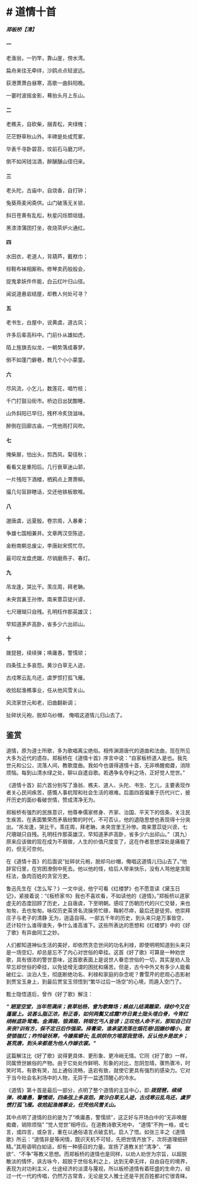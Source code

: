 # # 道情十首

***郑板桥【清】***

#### 一

老渔翁，一钓竿，靠山崖，傍水湾。

扁舟来往无牵绊，沙鸥点点轻波远。

荻港萧萧白昼寒，高歌一曲斜阳晚。

一霎时波摇金影，蓦抬头月上东山。

#### 二

老樵夫，自砍柴，捆青松，夹绿槐；

茫茫野草秋山外。丰碑是处成荒冢，

华表千寻卧碧苔，坟前石马磨刀坏。

倒不如闲钱沽酒，醉醺醺山径归来。

#### 三

老头陀，古庙中，自烧香，自打钟；

兔葵燕麦闲斋供。山门破落无关锁，

斜日苍黄有乱松，秋星闪烁颓垣缝。

黑漆漆蒲团打坐，夜烧茶炉火通红。

#### 四

水田衣，老道人，背葫芦，戴袱巾；

棕鞋布袜相厮称。修琴卖药般般会，

捉鬼拿妖件件能，白云红叶归山径。

闻说道悬岩结屋，却教人何处可寻？

#### 五

老书生，白屋中，说黄虞，道古风；

许多后辈高科中。门前仆从雄如虎，

陌上旌旗去似龙，一朝势落成春梦。

倒不如蓬门僻巷，教几个小小蒙童。

#### 六

尽风流，小乞儿，数莲花，唱竹枝；

千门打鼓沿街市。桥边日出犹酣睡，

山外斜阳已早归，残杯冷炙饶滋味。

醉倒在回廊古庙，一凭他雨打风吹。

#### 七

掩柴扉，怕出头，剪西风，菊径秋；

看看又是重阳后。几行衰草迷山郭，

一片残阳下酒楼，栖鸦点上萧萧柳。

撮几句盲辞瞎话，交还他铁板歌喉。

#### 八

邈唐虞，远夏殷。卷宗周，入暴秦；

争雄七国相兼并。文章两汉空陈迹，

金粉南朝总废尘，李唐赵宋慌忙尽。

最可叹龙盘虎踞，尽销磨燕子、春灯。

#### 九

吊龙逢，哭比干。羡庄周，拜老聃。

未央宫裏王孙惨。南来薏苡徒兴谤，

七尺珊瑚只自残。孔明枉作那英雄汉；

早知道茅庐高卧，省多少六出祁山。

#### 十

拨琵琶，续续弹；唤庸愚，警懦顽；

四条弦上多哀怨。黄沙白草无人迹，

古戍寒云乱鸟还，虞罗惯打孤飞雁。

收拾起渔樵事业，任从他风雪关山。

风流家世元和老，旧曲翻新调；

扯碎状元袍，脱却乌纱帽， 俺唱这道情儿归山去了。

## 鉴赏

道情，原为道士所歌，多为歌唱离尘绝俗。相传渊源唐代的道曲和法曲，现在所见大多为近代的遗存。郑板桥在《道情十首》序言中说：“自家板桥道人是也。我先世元和公公，流落人间，教歌度曲。我如今也谱得道情十首，无非唤醒痴聋，消除烦恼。每到山清水绿之处，聊以自遣自歌。若遇争名夺利之场，正好觉人觉世。”

《道情十首》前六首分别写了渔翁、樵夫、道人、头陀、书生、乞儿，主要表现作者关心民间疾苦，感慨人事杌陧和社会生活的艰难。后面四首偏重于历代兴亡，披开历史的面纱看破世情，赞成清净无为。

郑板桥有强烈的民族意识，他尊奉儒家修身、齐家、治国、平天下的信条，关注民生疾苦。在表面繁荣而矛盾纷繁的时代，不可否认，他的退隐思想也表现得十分突出。“吊龙逢，哭比干。羡庄周，拜老聃，未央宫里王孙惨。南来薏苡徒兴谤，七尺珊瑚只自残。孔明枉作那英雄汉，早知道茅庐高卧，省多少六出祁山。”（其九）原来应该做的现在成为不屑做，人生的价值尺度变了，这在作者思想深处是痛极了的，但无可奈何。

在《道情十首》的后面说“扯碎状元袍，脱却乌纱帽，俺唱这道情儿归山去了。”他辞官归里，在穷困潦倒中死去。他以他的怪，给后人带来快乐，没有人骂他是贪赃枉法，鱼肉百姓的贪官污吏。

鲁迅先生在《怎么写？》一文中说，他宁可看《红楼梦》也不愿意读《黛玉日记》，紧接着说：“《板桥家书》我也不喜欢看，不如读他的《道情》。”郑板桥以道家虚无的态度回顾了历史，上自唐虞，下至明朝。感叹了历朝历代的兴亡交替，来也匆匆，去也匆匆。咏叹历史英贤名流操劳忙碌，鞠躬尽瘁，最后还是徒劳。他崇拜庄子与老子的清静
无为，逍遥自得。一部五千年的历史，到头来只是万事皆空，还计较什么谁得谁失，争什么谁高谁下。这些所表达的思想和《红楼梦》中的《好了歌》有异曲同工之妙。

人们都知道神仙生活的美好，却依然贪恋世间的功名利禄，即使明明知道到头来只是一场空幻，却总是忘不了内心对世俗的牵挂。这首《好了歌》可算是一种劝世歌，具有很浓的警世意味，这首歌表面上是说世人眷恋世俗的一切，其实是劝人及早忘却世俗的牵挂，以免徒增无谓的困扰和痛苦。但是，古今中外又有多少人能看破红尘、淡泊人生，彻底断绝功名、利禄和家庭的杂念呢？曹雪芹的悲观心态影射到贾宝玉身上，到最后贾宝玉领悟到“繁华过后一场空”的心境，而遁入空门了。

甄士隐悟道后，曾作《好了歌》解注：

***“ 陋室空堂，当年笏满床；衰草枯杨，曾为歌舞场；蛛丝儿结满雕梁，绿纱今又在蓬窗上。说甚么脂正浓，粉正香，如何两鬓又成霜?昨日黄土陇头埋白骨，今宵红绡帐底卧鸳鸯。金满箱，银满箱，转眼乞丐人皆谤；正叹他人命不长，那知自己归来丧?训有方，保不定日后作强梁。择膏梁，谁承望流落在烟花巷!因嫌纱帽小，致使锁枷扛；昨怜破袄寒，今嫌紫蟒长; 乱烘烘你方唱罢我登场，反认他乡是故乡；甚荒唐，到头来都是为他人作嫁衣裳。”***

这篇解注比《好了歌》说得更具体、更形象、更冷峭无情。它同《好了歌》一样，同属愤世嫉俗的产物。由于它处处作鲜明、形象的对比，忽阴忽晴，骤热骤冷，时笑时骂，有歌有哭，加上通俗流畅，迭宕有致，就使它更具有强烈的感染力。它对于当今社会名利场中的人物，无异于一盆透顶醒心的冷水。

《道情》第十首是最后一部分，点明了整个道情的主旨中心，即:***拨琵琶，续续弹，唤庸愚，警懦顽，四条弦上多哀怨。黄沙白草无人迹，古戍寒云乱鸟还，虞罗惯打孤飞雁。收拾起渔樵事业，任凭他风雪关山。***

其中点明了道情的目的是为了“唤庸愚，警懦顽”，这正好与开场白中的“无非唤醒痴聋，销除烦恼” “觉人觉世”相呼应。在道教诗歌天地中， “道情”不拘一格，或七言，或四言，或杂言，重在以通俗语言点破玄机，启人了悟。如张三丰之《道情歌》所云：“道情非是等闲情，既识天机不可轻，先把世情齐放下，次将道理细研精。”其用语明白如话，却有一种感召的力量。宣扬了道教关於“清净”、“寡欲”、“不争”等教义思想。而郑板桥的道情也是同样，以劝人劝世为宗旨，以超脱散淡的情怀，讽古咏今，超脱于世俗名利之上，达到无牵无绊，自由自在的境界，表现为对功利主义，仕途经济的淡漠与蔑视，所以板桥道情有着旺盛的生命力，经过一代一代的传唱，仍然万古常青，无论是文人雅士还是平民百姓都对它很青睐。
